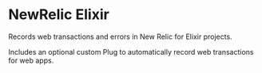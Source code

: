 # NewRelic Elixir

Records web transactions and errors in New Relic for Elixir projects.

Includes an optional custom Plug to automatically record web transactions for web apps.
